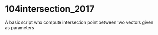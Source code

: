 # 104intersection_2017
A basic script who compute intersection point between two vectors given as parameters
